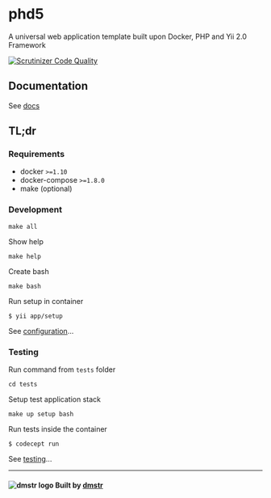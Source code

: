 phd5
====

A universal web application template built upon Docker, PHP and Yii 2.0 Framework

[![Scrutinizer Code Quality](https://scrutinizer-ci.com/g/dmstr/phd5-app/badges/quality-score.png?b=master)](https://scrutinizer-ci.com/g/dmstr/phd5-app/?branch=master)

Documentation
-------------
 
See [docs](https://git.hrzg.de/dmstr/docs-phd5)

TL;dr
-----

### Requirements

- docker `>=1.10`
- docker-compose `>=1.8.0`
- make (optional)

### Development

    make all

Show help

    make help

Create bash    
    
    make bash

Run setup in container    
    
    $ yii app/setup

See [configuration](https://git.hrzg.de/dmstr/phd-docs/blob/master/developer/configuration.md)...


### Testing

Run command from `tests` folder

    cd tests

Setup test application stack    
    
    make up setup bash
    
Run tests inside the container    
      
    $ codecept run      

See [testing](https://git.hrzg.de/dmstr/phd-docs/blob/master/developer/testing.md)...   


---

#### ![dmstr logo](http://t.phundament.com/dmstr-16-cropped.png) Built by [dmstr](http://diemeisterei.de)        
